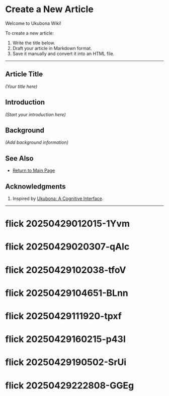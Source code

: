 # Create a New Article

Welcome to Ukubona Wiki!

To create a new article:

1. Write the title below.
2. Draft your article in Markdown format.
3. Save it manually and convert it into an HTML file.

---

## Article Title

_(Your title here)_

## Introduction

_(Start your introduction here)_

## Background

_(Add background information)_

## See Also

- [Return to Main Page](../index.html)

## Acknowledgments

1. Inspired by [Ukubona: A Cognitive Interface](https://abikesa.github.io/book-ukubona/).

---
# flick 20250429012015-1Yvm
# flick 20250429020307-qAlc
# flick 20250429102038-tfoV
# flick 20250429104651-BLnn
# flick 20250429111920-tpxf
# flick 20250429160215-p43I
# flick 20250429190502-SrUi
# flick 20250429222808-GGEg

